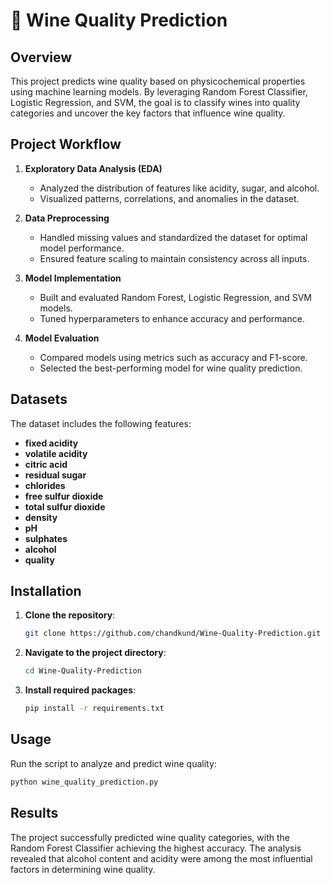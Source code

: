

# 🍷 Wine Quality Prediction   

## Overview   

This project predicts wine quality based on physicochemical properties using machine learning models. By leveraging Random Forest Classifier, Logistic Regression, and SVM, the goal is to classify wines into quality categories and uncover the key factors that influence wine quality.

## Project Workflow

1. **Exploratory Data Analysis (EDA)**  
   - Analyzed the distribution of features like acidity, sugar, and alcohol.  
   - Visualized patterns, correlations, and anomalies in the dataset.  

2. **Data Preprocessing**  
   - Handled missing values and standardized the dataset for optimal model performance.  
   - Ensured feature scaling to maintain consistency across all inputs.  

3. **Model Implementation**  
   - Built and evaluated Random Forest, Logistic Regression, and SVM models.  
   - Tuned hyperparameters to enhance accuracy and performance.  

4. **Model Evaluation**  
   - Compared models using metrics such as accuracy and F1-score.  
   - Selected the best-performing model for wine quality prediction.  

## Datasets

The dataset includes the following features:  

- **fixed acidity**  
- **volatile acidity**  
- **citric acid**  
- **residual sugar**  
- **chlorides**  
- **free sulfur dioxide**  
- **total sulfur dioxide**  
- **density**  
- **pH**  
- **sulphates**  
- **alcohol**  
- **quality**  

## Installation

1. **Clone the repository**:  
   ```bash
   git clone https://github.com/chandkund/Wine-Quality-Prediction.git
   ```  
2. **Navigate to the project directory**:  
   ```bash
   cd Wine-Quality-Prediction
   ```  
3. **Install required packages**:  
   ```bash
   pip install -r requirements.txt
   ```

## Usage

Run the script to analyze and predict wine quality:  
```bash
python wine_quality_prediction.py
```

## Results

The project successfully predicted wine quality categories, with the Random Forest Classifier achieving the highest accuracy. The analysis revealed that alcohol content and acidity were among the most influential factors in determining wine quality.
